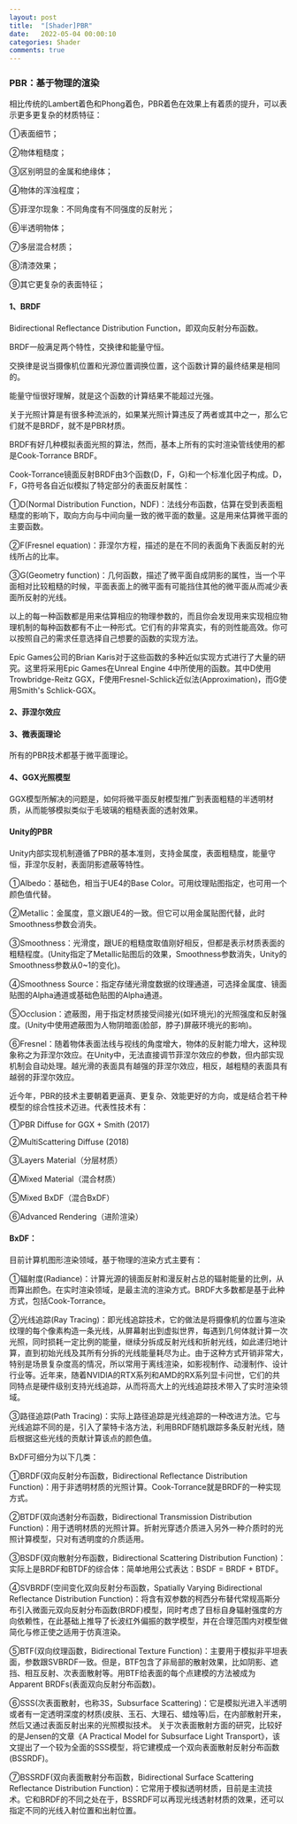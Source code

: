 ```yaml
---
layout: post
title:  "[Shader]PBR"
date:   2022-05-04 00:00:10
categories: Shader
comments: true
---
```


### PBR：基于物理的渲染

相比传统的Lambert着色和Phong着色，PBR着色在效果上有着质的提升，可以表示更多更复杂的材质特征：

①表面细节；

②物体粗糙度；

③区别明显的金属和绝缘体；

④物体的浑浊程度；

⑤菲涅尔现象：不同角度有不同强度的反射光；

⑥半透明物体；

⑦多层混合材质；

⑧清漆效果；

⑨其它更复杂的表面特征；

#### 1、BRDF
Bidirectional Reflectance Distribution Function，即双向反射分布函数。

BRDF一般满足两个特性，交换律和能量守恒。

交换律是说当摄像机位置和光源位置调换位置，这个函数计算的最终结果是相同的。

能量守恒很好理解，就是这个函数的计算结果不能超过光强。

关于光照计算是有很多种流派的，如果某光照计算违反了两者或其中之一，那么它们就不是BRDF，就不是PBR材质。

BRDF有好几种模拟表面光照的算法，然而，基本上所有的实时渲染管线使用的都是Cook-Torrance BRDF。

Cook-Torrance镜面反射BRDF由3个函数(D，F，G)和一个标准化因子构成。D，F，G符号各自近似模拟了特定部分的表面反射属性：

①D(Normal Distribution Function，NDF)：法线分布函数，估算在受到表面粗糙度的影响下，取向方向与中间向量一致的微平面的数量。这是用来估算微平面的主要函数。

②F(Fresnel equation)：菲涅尔方程，描述的是在不同的表面角下表面反射的光线所占的比率。

③G(Geometry function)：几何函数，描述了微平面自成阴影的属性，当一个平面相对比较粗糙的时候，平面表面上的微平面有可能挡住其他的微平面从而减少表面所反射的光线。


以上的每一种函数都是用来估算相应的物理参数的，而且你会发现用来实现相应物理机制的每种函数都有不止一种形式。它们有的非常真实，有的则性能高效。你可以按照自己的需求任意选择自己想要的函数的实现方法。

Epic Games公司的Brian Karis对于这些函数的多种近似实现方式进行了大量的研究。这里将采用Epic Games在Unreal Engine 4中所使用的函数。其中D使用Trowbridge-Reitz GGX，F使用Fresnel-Schlick近似法(Approximation)，而G使用Smith's Schlick-GGX。

#### 2、菲涅尔效应

#### 3、微表面理论
所有的PBR技术都基于微平面理论。

#### 4、GGX光照模型
GGX模型所解决的问题是，如何将微平面反射模型推广到表面粗糙的半透明材质，从而能够模拟类似于毛玻璃的粗糙表面的透射效果。

#### Unity的PBR
Unity内部实现机制遵循了PBR的基本准则，支持金属度，表面粗糙度，能量守恒，菲涅尔反射，表面阴影遮蔽等特性。

①Albedo：基础色，相当于UE4的Base Color。可用纹理贴图指定，也可用一个颜色值代替。

②Metallic：金属度，意义跟UE4的一致。但它可以用金属贴图代替，此时Smoothness参数会消失。

③Smoothness：光滑度，跟UE的粗糙度取值刚好相反，但都是表示材质表面的粗糙程度。(Unity指定了Metallic贴图后的效果，Smoothness参数消失，Unity的Smoothness参数从0~1的变化)。

④Smoothness Source：指定存储光滑度数据的纹理通道，可选择金属度、镜面贴图的Alpha通道或基础色贴图的Alpha通道。

⑤Occlusion：遮蔽图，用于指定材质接受间接光(如环境光)的光照强度和反射强度。(Unity中使用遮蔽图为人物阴暗面(脸部，脖子)屏蔽环境光的影响)。

⑥Fresnel：随着物体表面法线与视线的角度增大，物体的反射能力增大，这种现象称之为菲涅尔效应。在Unity中，无法直接调节菲涅尔效应的参数，但内部实现机制会自动处理。越光滑的表面具有越强的菲涅尔效应，相反，越粗糙的表面具有越弱的菲涅尔效应。

近今年，PBR的技术主要朝着更逼真、更复杂、效能更好的方向，或是结合若干种模型的综合性技术迈进。代表性技术有：

①PBR Diffuse for GGX + Smith (2017)

②MultiScattering Diffuse (2018)

③Layers Material（分层材质）

④Mixed Material（混合材质）

⑤Mixed BxDF（混合BxDF）

⑥Advanced Rendering（进阶渲染）

#### BxDF：
目前计算机图形渲染领域，基于物理的渲染方式主要有：

①辐射度(Radiance)：计算光源的镜面反射和漫反射占总的辐射能量的比例，从而算出颜色。在实时渲染领域，是最主流的渲染方式。BRDF大多数都是基于此种方式，包括Cook-Torrance。

②光线追踪(Ray Tracing)：即光线追踪技术，它的做法是将摄像机的位置与渲染纹理的每个像素构造一条光线，从屏幕射出到虚拟世界，每遇到几何体就计算一次光照，同时损耗一定比例的能量，继续分拆成反射光线和折射光线，如此递归地计算，直到初始光线及其所有分拆的光线能量耗尽为止。由于这种方式开销非常大，特别是场景复杂度高的情况，所以常用于离线渲染，如影视制作、动漫制作、设计行业等。近年来，随着NVIDIA的RTX系列和AMD的RX系列显卡问世，它们的共同特点是硬件级别支持光线追踪，从而将高大上的光线追踪技术带入了实时渲染领域。

③路径追踪(Path Tracing)：实际上路径追踪是光线追踪的一种改进方法。它与光线追踪不同的是，引入了蒙特卡洛方法，利用BRDF随机跟踪多条反射光线，随后根据这些光线的贡献计算该点的颜色值。

BxDF可细分为以下几类：

①BRDF(双向反射分布函数，Bidirectional Reflectance Distribution Function)：用于非透明材质的光照计算。Cook-Torrance就是BRDF的一种实现方式。

②BTDF(双向透射分布函数，Bidirectional Transmission Distribution Function)：用于透明材质的光照计算。折射光穿透介质进入另外一种介质时的光照计算模型，只对有透明度的介质适用。

③BSDF(双向散射分布函数，Bidirectional Scattering Distribution Function)：实际上是BRDF和BTDF的综合体：简单地用公式表达：BSDF = BRDF + BTDF。

④SVBRDF(空间变化双向反射分布函数，Spatially Varying Bidirectional Reflectance Distribution Function)：将含有双参数的柯西分布替代常规高斯分布引入微面元双向反射分布函数(BRDF)模型，同时考虑了目标自身辐射强度的方向依赖性，在此基础上推导了长波红外偏振的数学模型，并在合理范围内对模型做简化与修正使之适用于仿真渲染。

⑤BTF(双向纹理函数，Bidirectional Texture Function)：主要用于模拟非平坦表面，参数跟SVBRDF一致。但是，BTF包含了非局部的散射效果，比如阴影、遮挡、相互反射、次表面散射等。用BTF给表面的每个点建模的方法被成为Apparent BRDFs(表面双向反射分布函数)。

⑥SSS(次表面散射，也称3S，Subsurface Scattering)：它是模拟光进入半透明或者有一定透明深度的材质(皮肤、玉石、大理石、蜡烛等)后，在内部散射开来，然后又通过表面反射出来的光照模拟技术。
关于次表面散射方面的研究，比较好的是Jensen的文章《A Practical Model for Subsurface Light Transport》，该文提出了一个较为全面的SSS模型，将它建模成一个双向表面散射反射分布函数(BSSRDF)。

⑦BSSRDF(双向表面散射分布函数，Bidirectional Surface Scattering Reflectance Distribution Function)：它常用于模拟透明材质，目前是主流技术。它和BRDF的不同之处在于，BSSRDF可以再现光线透射材质的效果，还可以指定不同的光线入射位置和出射位置。